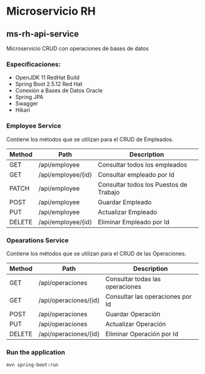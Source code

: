 # Microservicio RH

## ms-rh-api-service

Microservicio CRUD con operaciones de bases de datos
<br/>

### Especificaciones:
- OpenJDK 11 RedHat Build
- Spring Boot 2.5.12 Red Hat
- Conexión a Bases de Datos Oracle
- Spring JPA
- Swagger
- Hikari


### Employee Service
Contiene los métodos que se utilizan para el CRUD de Empleados.


Method	| Path	                  | Description
------------- |------------------------|-----------------------------------------
GET	| /api/employee	         | Consultar todos los empleados
GET	| /api/employee/{id}	    | Consultar empleado por Id
PATCH| /api/employee	         | Consultar todos los Puestos de Trabajo
POST| /api/employee	         | Guardar Empleado
PUT	| /api/employee	         | Actualizar Empleado
DELETE| /api/employee/{id}	    | Eliminar Empleado por Id


### Opearations Service
Contiene los métodos que se utilizan para el CRUD de las Operaciones.


Method	| Path	  | Description
------------- |--------|-----------------------------------------
GET	| /api/operaciones	 | Consultar todas las operaciones
GET	| /api/operaciones/{id}	 | Consultar las operaciones por Id
POST| /api/operaciones	 | Guardar Operación
PUT	| /api/operaciones	 | Actualizar Operación
DELETE| /api/operaciones/{id}	 | Eliminar Operación por Id




### Run the application
```
mvn spring-boot:run
```